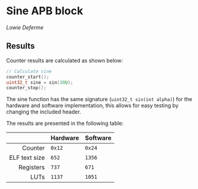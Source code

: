 # Sine APB block

*Lowie Deferme*

## Results

Counter results are calculated as shown below:
```C
// Calculate sine
counter_start();
uint32_t sine = sin(30U);
counter_stop();
```

The sine function has the same signature (`uint32_t sin(int alpha)`) for the hardware and software implementation, this allows for easy testing by changing the included header.

The results are presented in the following table:

|             |Hardware|Software|
|------------:|--------|--------|
|Counter      |`0x12`  |`0x24`  |
|ELF text size|`652`   |`1356`  |
|Registers    |`737`   |`671`   |
|LUTs         |`1137`  |`1051`  |